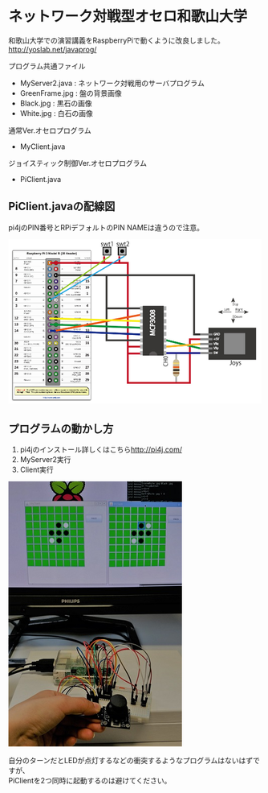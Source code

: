 # ネットワーク対戦型オセロ和歌山大学

和歌山大学での演習講義をRaspberryPiで動くように改良しました。  
<http://yoslab.net/javaprog/>


プログラム共通ファイル
* MyServer2.java : ネットワーク対戦用のサーバプログラム
* GreenFrame.jpg : 盤の背景画像  
* Black.jpg : 黒石の画像
* White.jpg : 白石の画像

通常Ver.オセロプログラム
* MyClient.java

ジョイスティック制御Ver.オセロプログラム
* PiClient.java


## PiClient.javaの配線図


pi4jのPIN番号とRPiデフォルトのPIN NAMEは違うので注意。


![Alt text](https://github.com/makomsh/Reversi_PI4J/blob/master/image/joys.jpg)


## プログラムの動かし方

1. pi4jのインストール詳しくはこちら<http://pi4j.com/>
2. MyServer2実行
3. Client実行


![Alt text](https://github.com/makomsh/Reversi_PI4J/blob/master/image/image.jpg)


自分のターンだとLEDが点灯するなどの衝突するようなプログラムはないはずですが、  
PiClientを2つ同時に起動するのは避けてください。  




